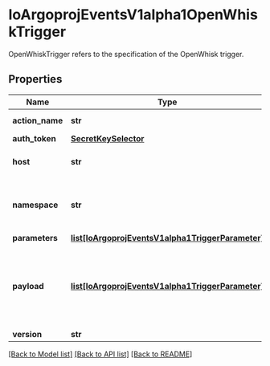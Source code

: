 # IoArgoprojEventsV1alpha1OpenWhiskTrigger

OpenWhiskTrigger refers to the specification of the OpenWhisk trigger.
## Properties
Name | Type | Description | Notes
------------ | ------------- | ------------- | -------------
**action_name** | **str** | Name of the action/function. | [optional] 
**auth_token** | [**SecretKeySelector**](SecretKeySelector.md) |  | [optional] 
**host** | **str** | Host URL of the OpenWhisk. | [optional] 
**namespace** | **str** | Namespace for the action. Defaults to \&quot;_\&quot;. +optional. | [optional] 
**parameters** | [**list[IoArgoprojEventsV1alpha1TriggerParameter]**](IoArgoprojEventsV1alpha1TriggerParameter.md) |  | [optional] 
**payload** | [**list[IoArgoprojEventsV1alpha1TriggerParameter]**](IoArgoprojEventsV1alpha1TriggerParameter.md) | Payload is the list of key-value extracted from an event payload to construct the request payload. | [optional] 
**version** | **str** |  | [optional] 

[[Back to Model list]](../README.md#documentation-for-models) [[Back to API list]](../README.md#documentation-for-api-endpoints) [[Back to README]](../README.md)


